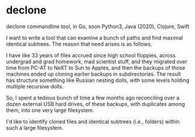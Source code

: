 # declone
declone commandline tool, in Go, soon Python3, Java (2020), Clojure, Swift

I want to write a tool that can examine a bunch of paths and find maximal identical subtrees.   The reason that need arises is as follows.

I have like 33 years of files accrued since high school floppies, across undergrad and grad homework, mad scientist stuff,
and they migrated over time from PC-AT to NeXT to Sun to Apples, and then the backups of those machines ended up
cloning earlier backups in subdirectories.   The result has structure something like Russian nesting dolls, with some levels holding multiple recursive dolls.

So, I spent a tedious bunch of time a few months ago reconciling over a dozen external USB hard drives, of these backups, with duplicates among them,
into one very large filesystem.

I'd like to identify cloned files and identical subtrees (i.e., folders) within such a large filesystem.
